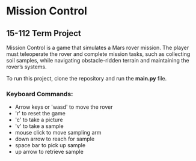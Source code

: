 # Mission Control
## 15-112 Term Project

Mission Control is a game that simulates a Mars rover mission. The player must teleoperate the rover and complete mission tasks, such as collecting soil samples, while navigating obstacle-ridden terrain and maintaining the rover’s systems.

To run this project, clone the repository and run the **main.py** file.

### Keyboard Commands:
- Arrow keys or 'wasd' to move the rover
- 'r' to reset the game
- 'c' to take a picture
- 'v' to take a sample
- mouse click to move sampling arm
- down arrow to reach for sample
- space bar to pick up sample
- up arrow to retrieve sample